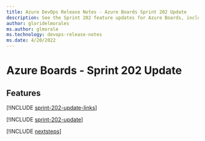```yaml
---
title: Azure DevOps Release Notes - Azure Boards Sprint 202 Update
description: See the Sprint 202 feature updates for Azure Boards, including next steps.
author: gloridelmorales
ms.author: glmorale
ms.technology: devops-release-notes
ms.date: 4/20/2022
---
```


# Azure Boards - Sprint 202 Update

## Features

[!INCLUDE [sprint-202-update-links](../includes/boards/sprint-202-update-links.md)]

[!INCLUDE [sprint-202-update](../includes/boards/sprint-202-update.md)]

[!INCLUDE [nextsteps](../includes/nextsteps.md)]